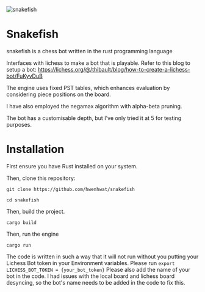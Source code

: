 
![snakefish](https://github.com/user-attachments/assets/e0ef265e-37ab-4e75-98ff-1b908e76a773)

# Snakefish

snakefish is a chess bot written in the rust programming language
                                                                                                                                                                                                     

Interfaces with lichess to make a bot that is playable. 
Refer to this blog to setup a bot:
https://lichess.org/@/thibault/blog/how-to-create-a-lichess-bot/FuKyvDuB

The engine uses fixed PST tables, which enhances evaluation by considering piece positions on the board. 

I have also employed the negamax algorithm with alpha-beta pruning. 

The bot has a customisable depth, but I've only tried it at 5 for testing purposes.

# Installation

First ensure you have Rust installed on your system. 

Then, clone this repository:

``git clone https://github.com/hwenhwat/snakefish``

``cd snakefish``

Then, build the project.

``cargo build``

Then, run the engine

``cargo run``

The code is written in such a way that it will not run without you putting your Lichess Bot token in your Environment variables. Please run ``export LICHESS_BOT_TOKEN = {your_bot_token}`` 
Please also add the name of your bot in the code. I had issues with the local board and lichess board desyncing, so the bot's name needs to be added in the code to fix this. 





